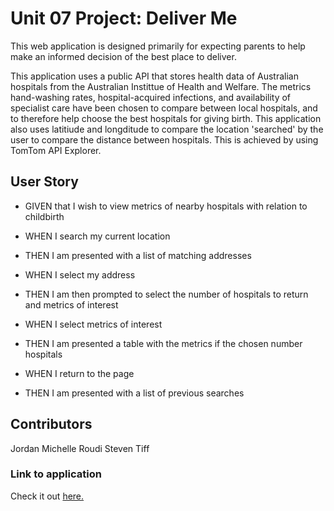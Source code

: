 # Unit 07 Project: Deliver Me

This web application is designed primarily for expecting parents to help make an informed decision of the best place to deliver.

This application uses a public API that stores health data of Australian hospitals from the Australian Instittue of Health and Welfare. The metrics hand-washing rates, hospital-acquired infections, and availability of specialist care have been chosen to compare between local hospitals, and to therefore help choose the best hospitals for giving birth. This application also uses latitiude and longditude to compare the location 'searched' by the user to compare the distance between hospitals. This is achieved by using TomTom API Explorer.


## User Story

* GIVEN that I wish to view metrics of nearby hospitals with relation to childbirth 

* WHEN I search my current location

* THEN I am presented with a list of matching addresses

* WHEN I select my address

* THEN I am then prompted to select the number of hospitals to return and metrics of interest

* WHEN I select metrics of interest

* THEN I am presented a table with the metrics if the chosen number hospitals

* WHEN I return to the page

* THEN I am presented with a list of previous searches

## Contributors 

Jordan 
Michelle
Roudi
Steven
Tiff

### Link to application

Check it out [here.](https://jordanlrothwell.github.io/deliverMe/)
